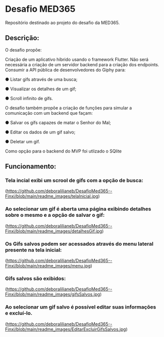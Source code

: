 # Desafio MED365
Repositório destinado ao projeto do desafio da MED365.

## Descrição: 

O desafio propõe:

Criação de um aplicativo híbrido usando o framework Flutter. Não será
necessária a criação de um servidor backend para a criação dos
endpoints. Consumir a API pública de desenvolvedores do Giphy para:

  ● Listar gifs através de uma busca;
    
  ● Visualizar os detalhes de um gif;
    
  ● Scroll infinito de gifs.

O desafio também propõe a criação de funções para simular a comunicação com um backend que façam:

  ● Salvar os gifs capazes de matar o Senhor do Mal;

  ● Editar os dados de um gif salvo;

  ● Deletar um gif.
  
  Como opção para o backend do MVP foi utlizado o SQlite
  
  ## Funcionamento:
  
  ### Tela incial exibi um scrool de gifs com a opção de busca: 
  (https://github.com/deboralilianeb/DesafioMed365--Finxi/blob/main/readme_images/telaInicial.jpg)
  
  ### Ao selecionar um gif é aberta uma página exibindo detalhes sobre o mesmo e a opção de salvar o gif:
  (https://github.com/deboralilianeb/DesafioMed365--Finxi/blob/main/readme_images/detalhesGif.jpg)
  
  ### Os Gifs salvos podem ser acessados através do menu lateral presente na tela inicial: 
  (https://github.com/deboralilianeb/DesafioMed365--Finxi/blob/main/readme_images/menu.jpg)
  
  ### Gifs salvos são exibidos:
  (https://github.com/deboralilianeb/DesafioMed365--Finxi/blob/main/readme_images/gifsSalvos.jpg)
  
  ### Ao selecionar um gif salvo é possível editar suas informações e excluí-lo.
  (https://github.com/deboralilianeb/DesafioMed365--Finxi/blob/main/readme_images/EditarExcluirGifsSalvos.jpg)
  
  

  
